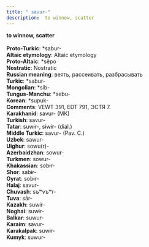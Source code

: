 ```yaml
---
title: " savur-"
description:  to winnow, scatter
---
```

<p data-pagefind-weight="0.5">
<strong> to winnow, scatter</strong><br><br>
<strong>Proto-Turkic</strong>:  *sabur-<br>
<strong>Altaic etymology</strong>:  Altaic etymology<br>
<strong> Proto-Altaic</strong>:  *sĕpo<br>
<strong>Nostratic</strong>:  Nostratic<br>
<strong>Russian meaning</strong>:  веять, рассеивать, разбрасывать<br>
<strong>Turkic</strong>:  *sabur-<br>
<strong>Mongolian</strong>:  *sib-<br>
<strong>Tungus-Manchu</strong>:  *sebu-<br>
<strong>Korean</strong>:  *supuk-<br>
<strong>Comments</strong>:  VEWT 391, EDT 791, ЭСТЯ 7.<br>
<strong>Karakhanid</strong>:  savur- (MK)<br>
<strong>Turkish</strong>:  savur-<br>
<strong>Tatar</strong>:  suwɨr-, sɨwɨr- (dial.)<br>
<strong>Middle Turkic</strong>:  savur- (Pav. C.)<br>
<strong>Uzbek</strong>:  sawur-<br>
<strong>Uighur</strong>:  sowu(r)-<br>
<strong>Azerbaidzhan</strong>:  sowur-<br>
<strong>Turkmen</strong>:  sowur-<br>
<strong>Khakassian</strong>:  sobɨr-<br>
<strong>Shor</strong>:  sabɨr-<br>
<strong>Oyrat</strong>:  sobɨr-<br>
<strong>Halaj</strong>:  savur-<br>
<strong>Chuvash</strong>:  sъʷvъʷr-<br>
<strong>Tuva</strong>:  sār-<br>
<strong>Kazakh</strong>:  suwɨr-<br>
<strong>Noghai</strong>:  suwɨr-<br>
<strong>Balkar</strong>:  suwur-<br>
<strong>Karaim</strong>:  savur-<br>
<strong>Karakalpak</strong>:  suwɨr-<br>
<strong>Kumyk</strong>:  suwur-<br>

</p>
